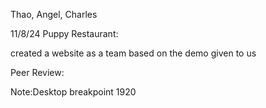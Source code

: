 Thao, Angel, Charles

11/8/24
Puppy Restaurant:

created a website as a team based on the demo given to us

Peer Review:







Note:Desktop breakpoint 1920